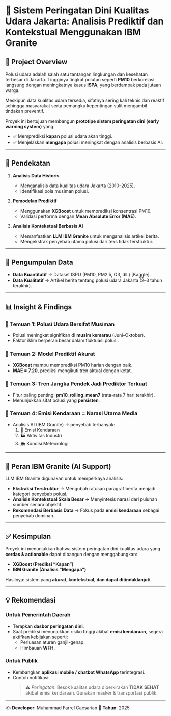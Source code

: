 # 🚦 Sistem Peringatan Dini Kualitas Udara Jakarta: Analisis Prediktif dan Kontekstual Menggunakan IBM Granite

## 📌 Project Overview  
Polusi udara adalah salah satu tantangan lingkungan dan kesehatan terbesar di Jakarta. Tingginya tingkat polutan seperti **PM10** berkorelasi langsung dengan meningkatnya kasus **ISPA**, yang berdampak pada jutaan warga.  

Meskipun data kualitas udara tersedia, sifatnya sering kali teknis dan reaktif sehingga masyarakat serta pemangku kepentingan sulit mengambil tindakan preventif.  

Proyek ini bertujuan membangun **prototipe sistem peringatan dini (early warning system)** yang:  
- ✅ Memprediksi **kapan** polusi udara akan tinggi.  
- ✅ Menjelaskan **mengapa** polusi meningkat dengan analisis berbasis AI.  

---

## 🔎 Pendekatan  
1. **Analisis Data Historis**  
   - Menganalisis data kualitas udara Jakarta (2010–2025).  
   - Identifikasi pola musiman polusi.  

2. **Pemodelan Prediktif**  
   - Menggunakan **XGBoost** untuk memprediksi konsentrasi PM10.  
   - Validasi performa dengan **Mean Absolute Error (MAE)**.  

3. **Analisis Kontekstual Berbasis AI**  
   - Memanfaatkan **LLM IBM Granite** untuk menganalisis artikel berita.  
   - Mengekstrak penyebab utama polusi dari teks tidak terstruktur.  

---

## 📂 Pengumpulan Data  
- **Data Kuantitatif** → Dataset ISPU (PM10, PM2.5, O3, dll.) [Kaggle].  
- **Data Kualitatif** → Artikel berita tentang polusi udara Jakarta (2–3 tahun terakhir).  

---

## 📊 Insight & Findings  

### 🔹 Temuan 1: Polusi Udara Bersifat Musiman  
- Polusi meningkat signifikan di **musim kemarau** (Juni–Oktober).  
- Faktor iklim berperan besar dalam fluktuasi polusi.  

### 🔹 Temuan 2: Model Prediktif Akurat  
- **XGBoost** mampu memprediksi PM10 harian dengan baik.  
- **MAE = 7.20**, prediksi mengikuti tren aktual dengan ketat.  

### 🔹 Temuan 3: Tren Jangka Pendek Jadi Prediktor Terkuat  
- Fitur paling penting: **pm10_rolling_mean7** (rata-rata 7 hari terakhir).  
- Menunjukkan sifat polusi yang **persisten**.  

### 🔹 Temuan 4: Emisi Kendaraan = Narasi Utama Media  
- Analisis AI (IBM Granite) → penyebab terbanyak:  
  1. 🚗 Emisi Kendaraan  
  2. 🏭 Aktivitas Industri  
  3. 🌦 Kondisi Meteorologi  

---

## 🤖 Peran IBM Granite (AI Support)  
LLM IBM Granite digunakan untuk memperkaya analisis:  
- **Ekstraksi Terstruktur** → Mengubah ratusan paragraf berita menjadi kategori penyebab polusi.  
- **Analisis Kontekstual Skala Besar** → Menyintesis narasi dari puluhan sumber secara objektif.  
- **Rekomendasi Berbasis Data** → Fokus pada **emisi kendaraan** sebagai penyebab dominan.  

---

## ✅ Kesimpulan  
Proyek ini menunjukkan bahwa sistem peringatan dini kualitas udara yang **cerdas & actionable** dapat dibangun dengan menggabungkan:  
- **XGBoost (Prediksi “Kapan”)**  
- **IBM Granite (Analisis “Mengapa”)**  

Hasilnya: sistem yang **akurat, kontekstual, dan dapat ditindaklanjuti**.  

---

## 💡 Rekomendasi  

### Untuk Pemerintah Daerah  
- Terapkan **dasbor peringatan dini**.  
- Saat prediksi menunjukkan risiko tinggi akibat **emisi kendaraan**, segera aktifkan kebijakan seperti:  
  - Perluasan aturan ganjil-genap.  
  - Himbauan **WFH**.  

### Untuk Publik  
- Kembangkan **aplikasi mobile / chatbot WhatsApp** terintegrasi.  
- Contoh notifikasi:  
  > ⚠️ *Peringatan*: Besok kualitas udara diperkirakan **TIDAK SEHAT** akibat emisi kendaraan. Gunakan masker & transportasi publik.  

---

✍️ **Developer**: Muhammad Farrel Caesarian
📅 **Tahun**: 2025  
